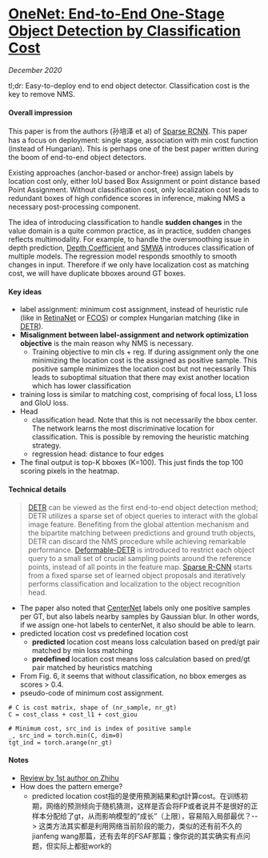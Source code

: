 # [OneNet: End-to-End One-Stage Object Detection by Classification Cost](https://arxiv.org/abs/2012.05780)

_December 2020_

tl;dr: Easy-to-deploy end to end object detector. Classification cost is the key to remove NMS.

#### Overall impression
This paper is from the authors (孙培泽 et al) of [Sparse RCNN](sparse_rcnn.md). This paper has a focus on deployment: single stage, association with min cost function (instead of Hungarian). This is perhaps one of the best paper written during the boom of end-to-end object detectors. 

Existing approaches (anchor-based or anchor-free) assign labels by location cost only, either IoU based Box Assignment or point distance based Point Assignment. Without classification cost, only localization cost leads to redundant boxes of high confidence scores in inference, making NMS a necessary post-processing component. 

The idea of introducing classification to handle **sudden changes** in the value domain is a quite common practice, as in practice, sudden changes reflects multimodality. For example, to handle the oversmoothing issue in depth prediction, [Depth Coefficient](depth_coeff.md) and [SMWA](smwa.md) introduces classification of multiple models. The regression model responds smoothly to smooth changes in input. Therefore if we only have localization cost as matching cost, we will have duplicate bboxes around GT boxes. 

#### Key ideas
- label assignment: minimum cost assignment, instead of heuristic rule (like in [RetinaNet](retinanet.md) or [FCOS](fcos.md)) or complex Hungarian matching (like in [DETR](detr.md)).
- **Misalignment between label-assignment and network optimization objective** is the main reason why NMS is necessary. 
	- Training objective to min cls + reg. If during assignment only the one minimizing the location cost is the assigned as positive sample. This positive sample minimizes the location cost but not necessarily  This leads to suboptimal situation that there may exist another location which has lower classification
- training loss is similar to matching cost, comprising of focal loss, L1 loss and GIoU loss.
- Head 
	- classification head. Note that this is not necessarily the bbox center. The network learns the most discriminative location for classification. This is possible by removing the heuristic matching strategy.
	- regression head: distance to four edges
- The final output is top-K bboxes (K=100). This just finds the top 100 scoring pixels in the heatmap.

#### Technical details
> [DETR](detr.md) can be viewed as the first end-to-end object detection method; DETR utilizes a sparse set of object queries to interact with the global image feature. Benefiting from the global attention mechanism and the bipartite matching between predictions and ground truth objects, DETR can discard the NMS procedure while achieving remarkable performance. [Deformable-DETR](deformable_detr.md) is introduced to restrict each object query to a small set of crucial sampling points around the reference points, instead of all points in the feature map. [Sparse R-CNN](sparse_rcnn.md) starts from a fixed sparse set of learned object proposals and iteratively performs classification and localization to the object recognition head.

- The paper also noted that [CenterNet](centernet.md) labels only one positive samples per GT, but also labels nearby samples by Gaussian blur. In other words, if we assign one-hot labels to centerNet, it also should be able to learn.
- predicted location cost vs predefined location cost
	- **predicted** location cost means loss calculation based on pred/gt pair matched by min loss matching
	- **predefined** location cost means loss calculation based on pred/gt pair matched by heuristics matching
- From Fig. 6, it seems that without classification, no bbox emerges as scores > 0.4.
- pseudo-code of minimum cost assignment.

```
# C is cost matrix, shape of (nr_sample, nr_gt)
C = cost_class + cost_l1 + cost_giou

# Minimum cost, src_ind is index of positive sample
_, src_ind = torch.min(C, dim=0)
tgt_ind = torch.arange(nr_gt)
```


#### Notes
- [Review by 1st author on Zhihu](https://zhuanlan.zhihu.com/p/336016003)
- How does the pattern emerge? 
	- predicted location cost指的是使用預測結果和gt計算cost。在训练初期，网络的预测倾向于随机猜测，这样是否会将FP或者说并不是很好的正样本分配给了gt，从而影响模型的“成长”（上限），容易陷入局部最优？--> 这类方法其实都是利用网络当前阶段的能力，类似的还有前不久的jianfeng wang那篇，还有去年的FSAF那篇；像你说的其实确实有点问题，但实际上都挺work的
